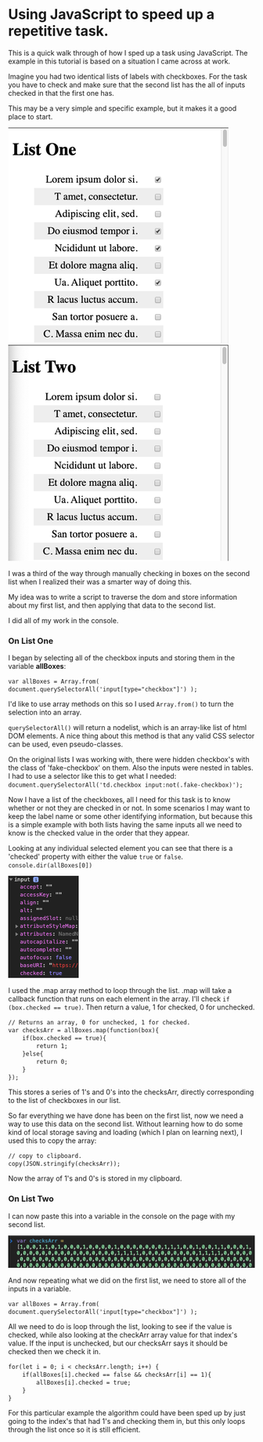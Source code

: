 # Using JavaScript to speed up a repetitive task.

This is a quick walk through of how I sped up a task using JavaScript.
The example in this tutorial is based on a situation I came across at work.

Imagine you had two identical lists of labels with checkboxes. For the task you have to check and make sure that the second list has the all of inputs checked in that the first one has.

This may be a very simple and specific example, but it makes it a good place to start.

![ List One ](img/list1.png "List One")  ![ List Two ](img/list2.png "List 2")

I was a third of the way through manually checking in boxes on the second list when I realized their was a smarter way of doing this.

My idea was to write a script to traverse the dom and store information about my first list, and then applying that data to the second list. 

I did all of my work in the console.

### On List One

I began by selecting all of the checkbox inputs and storing them in the variable **allBoxes**:

    var allBoxes = Array.from( document.querySelectorAll('input[type="checkbox"]') );

I'd like to use array methods on this so I used `Array.from()` to turn the selection into an array.

`querySelectorAll()` will return a nodelist, which is an array-like list of html DOM elements. A nice thing about this method is that any valid CSS selector can be used, even pseudo-classes.

On the original lists I was working with, there were hidden checkbox's with the class of 'fake-checkbox' on them. Also the inputs were nested in tables. I had to use a selector like this to get what I needed: 
`document.querySelectorAll('td.checkbox input:not(.fake-checkbox)');`

Now I have a list of the checkboxes, all I need for this task is to know whether or not they are checked in or not.
In some scenarios I may want to keep the label name or some other identifying information, but because this is a simple example with both lists having the same inputs all we need to know is the checked value in the order that they appear.

Looking at any individual selected element you can see that there is a 'checked' property with either the value `true` or `false`.
`console.dir(allBoxes[0])`

![ Figure One ](img/fig1.png "Input properties")

I used the .map array method to loop through the list. .map will take a callback function that runs on each element in the array. 
 I'll check `if (box.checked == true)`. Then return a value, 1 for checked, 0 for unchecked.

    // Returns an array, 0 for unchecked, 1 for checked.
    var checksArr = allBoxes.map(function(box){
        if(box.checked == true){
            return 1;
        }else{
            return 0;
        }
    });

This stores a series of 1's and 0's into the checksArr, directly corresponding to the list of checkboxes in our list.

So far everything we have done has been on the first list, now we need a way to use this data on the second list. Without learning how to do some kind of local storage saving and loading (which I plan on learning next), I used this to copy the array:

    // copy to clipboard.
    copy(JSON.stringify(checksArr));

Now the array of 1's and 0's is stored in my clipboard.

### On List Two

I can now paste this into a variable in the console on the page with my second list.

![ Figure Two ](img/fig2.png "Paste data into variable")

And now repeating what we did on the first list, we need to store all of the inputs in a variable.

    var allBoxes = Array.from( document.querySelectorAll('input[type="checkbox"]') );

All we need to do is loop through the list, looking to see if the value is checked, while also looking at the checkArr array value for that index's value. 
If the input is unchecked, but our checksArr says it should be checked then we check it in.

    for(let i = 0; i < checksArr.length; i++) {
        if(allBoxes[i].checked == false && checksArr[i] == 1){
            allBoxes[i].checked = true;
        }
    }

For this particular example the algorithm could have been sped up by just going to the index's that had 1's and checking them in, but this only loops through the list once so it is still efficient.
